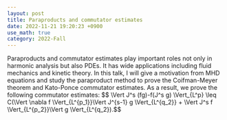 ```yaml
---
layout: post
title: Paraproducts and commutator estimates
date: 2022-11-21 19:20:23 +0900
use_math: true
category: 2022-Fall
---
```

Paraproducts and commutator estimates play important roles not only in harmonic analysis but also PDEs. It has wide applications including fluid mechanics and kinetic theory. In this talk, I will give a motivation from MHD equations and study the paraproduct method to prove the Coifman-Meyer theorem and Kato-Ponce commutator estimates. 
As a result, we prove the following commutator estimates:
$$ \Vert J^s (fg)-f(J^s g) \Vert_{L^p} \leq C(\Vert \nabla f \Vert_{L^{p_1}}\Vert J^{s-1} g \Vert_{L^{q_2}}  +  \Vert J^s f \Vert_{L^{p_2}}\Vert g \Vert_{L^{q_2}).$$

